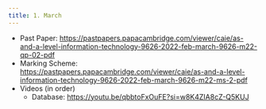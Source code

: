 ```yaml
---
title: 1. March
---
```


- Past Paper: https://pastpapers.papacambridge.com/viewer/caie/as-and-a-level-information-technology-9626-2022-feb-march-9626-m22-qp-02-pdf
- Marking Scheme: https://pastpapers.papacambridge.com/viewer/caie/as-and-a-level-information-technology-9626-2022-feb-march-9626-m22-ms-2-pdf
- Videos (in order)
    - Database: https://youtu.be/qbbtoFxOuFE?si=w8K4ZIA8cZ-Q5KUJ
